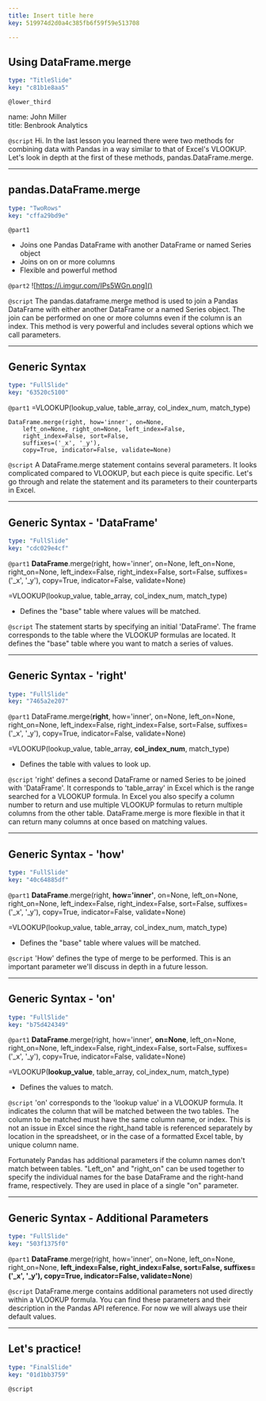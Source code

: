 ```yaml
---
title: Insert title here
key: 519974d2d0a4c385fb6f59f59e513708

---
```

## Using DataFrame.merge

```yaml
type: "TitleSlide"
key: "c81b1e8aa5"
```

`@lower_third`

name: John Miller	
title: Benbrook Analytics


`@script`
Hi. In the last lesson you learned there were two methods for combining data with Pandas in a way similar to that of Excel's VLOOKUP. Let's look in depth at the first of these methods, pandas.DataFrame.merge.


---
## pandas.DataFrame.merge

```yaml
type: "TwoRows"
key: "cffa29bd9e"
```

`@part1`
- Joins one Pandas DataFrame with another DataFrame or named Series object
- Joins on on or more columns
- Flexible and powerful method


`@part2`
![https://i.imgur.com/IPs5WGn.png]()


`@script`
The pandas.dataframe.merge method is used to join a Pandas DataFrame with either another DataFrame or a named Series object. The join can be performed on one or more columns even if the column is an index. This method is very powerful and includes several options which we call parameters.


---
## Generic Syntax

```yaml
type: "FullSlide"
key: "63520c5100"
```

`@part1`
=VLOOKUP(lookup_value, table_array, col_index_num, match_type)


```
DataFrame.merge(right, how='inner', on=None,
	left_on=None, right_on=None, left_index=False, 
    right_index=False, sort=False, 
    suffixes=('_x', '_y'), 
    copy=True, indicator=False, validate=None)
```


`@script`
A DataFrame.merge statement contains several parameters. It looks complicated compared to VLOOKUP, but each piece is quite specific. Let's go through and relate the statement and its parameters to their counterparts in Excel.


---
## Generic Syntax - 'DataFrame'

```yaml
type: "FullSlide"
key: "cdc029e4cf"
```

`@part1`
**DataFrame**.merge(right, how='inner', on=None,
	left_on=None, right_on=None, left_index=False, 
    right_index=False, sort=False, 
    suffixes=('_x', '_y'), 
    copy=True, indicator=False, validate=None)

=VLOOKUP(lookup_value, table_array, col_index_num, match_type)

- Defines the "base" table where values will be matched.


`@script`
The statement starts by specifying an initial 'DataFrame'. The frame corresponds to the table where the VLOOKUP formulas are located. It defines the "base" table where you want to match a series of values.


---
## Generic Syntax - 'right'

```yaml
type: "FullSlide"
key: "7465a2e207"
```

`@part1`
DataFrame.merge(**right**, how='inner', on=None,
	left_on=None, right_on=None, left_index=False, 
    right_index=False, sort=False, 
    suffixes=('_x', '_y'), 
    copy=True, indicator=False, validate=None)


=VLOOKUP(lookup_value, table_array, **col_index_num**, match_type)

- Defines the table with values to look up.


`@script`
'right' defines a second DataFrame or named Series to be joined with 'DataFrame'. It corresponds to 'table_array' in Excel which is the range searched for a VLOOKUP formula. In Excel you also specify a column number to return and use multiple VLOOKUP formulas to return multiple columns from the other table. DataFrame.merge is more flexible in that it can return many columns at once based on matching values.


---
## Generic Syntax - 'how'

```yaml
type: "FullSlide"
key: "40c64885df"
```

`@part1`
**DataFrame**.merge(right, **how='inner'**, on=None,
	left_on=None, right_on=None, left_index=False, 
    right_index=False, sort=False, 
    suffixes=('_x', '_y'), 
    copy=True, indicator=False, validate=None)


=VLOOKUP(lookup_value, table_array, col_index_num, match_type)

- Defines the "base" table where values will be matched.


`@script`
'How' defines the type of merge to be performed. This is an important parameter we'll discuss in depth in a future lesson.


---
## Generic Syntax - 'on'

```yaml
type: "FullSlide"
key: "b75d424349"
```

`@part1`
**DataFrame**.merge(right, how='inner', **on=None**,
	left_on=None, right_on=None, left_index=False, 
    right_index=False, sort=False, 
    suffixes=('_x', '_y'), 
    copy=True, indicator=False, validate=None)


=VLOOKUP(**lookup_value**, table_array, col_index_num, match_type)

- Defines the values to match.


`@script`
'on' corresponds to the 'lookup value' in a VLOOKUP formula. It indicates the column that will be matched between the two tables. The column to be matched must have the same column name, or index. This is not an issue in Excel since the right_hand table is referenced separately by location in the spreadsheet, or in the case of a formatted Excel table, by unique column name.

Fortunately Pandas has additional parameters if the column names don't match between tables. "Left_on" and "right_on" can be used together to specify the individual names for the base DataFrame and the right-hand frame, respectively. They are used in place of a single "on" parameter.


---
## Generic Syntax - Additional Parameters

```yaml
type: "FullSlide"
key: "503f1375f0"
```

`@part1`
**DataFrame**.merge(right, how='inner', on=None,
	left_on=None, right_on=None, **left_index=False, 
    right_index=False, sort=False, 
    suffixes=('_x', '_y'), 
    copy=True, indicator=False, validate=None**)


`@script`
DataFrame.merge contains additional parameters not used directly within a VLOOKUP formula. You can find these parameters and their description in the Pandas API reference. For now we will always use their default values.


---
## Let's practice!

```yaml
type: "FinalSlide"
key: "01d1bb3759"
```

`@script`


